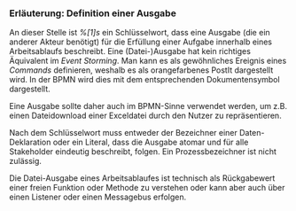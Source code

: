 ### Erläuterung: Definition einer Ausgabe

An dieser Stelle ist _%[1]s_ ein Schlüsselwort, dass eine Ausgabe (die ein anderer Akteur benötigt) für die Erfüllung einer Aufgabe innerhalb eines Arbeitsablaufs beschreibt.
Eine (Datei-)Ausgabe hat kein richtiges Äquivalent im _Event Storming_. 
Man kann es als gewöhnliches Ereignis eines _Commands_ definieren, weshalb es als orangefarbenes PostIt dargestellt wird.
In der BPMN wird dies mit dem entsprechenden Dokumentensymbol dargestellt.

Eine Ausgabe sollte daher auch im BPMN-Sinne verwendet werden, um z.B. einen Dateidownload einer Exceldatei durch den Nutzer zu repräsentieren.

Nach dem Schlüsselwort muss entweder der Bezeichner einer Daten-Deklaration oder ein Literal, dass die Ausgabe atomar und für alle Stakeholder eindeutig beschreibt, folgen.
Ein Prozessbezeichner ist nicht zulässig.


Die Datei-Ausgabe eines Arbeitsablaufes ist technisch als Rückgabewert einer freien Funktion oder Methode zu verstehen oder kann aber auch über einen Listener oder einen Messagebus erfolgen.